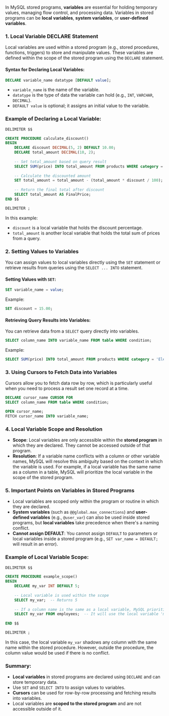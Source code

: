 In MySQL stored programs, **variables** are essential for holding temporary values, managing flow control, and processing data. Variables in stored programs can be **local variables**, **system variables**, or **user-defined variables**.

### 1. **Local Variable DECLARE Statement**
Local variables are used within a stored program (e.g., stored procedures, functions, triggers) to store and manipulate values. These variables are defined within the scope of the stored program using the `DECLARE` statement.

#### Syntax for Declaring Local Variables:
```sql
DECLARE variable_name datatype [DEFAULT value];
```
- `variable_name` is the name of the variable.
- `datatype` is the type of data the variable can hold (e.g., `INT`, `VARCHAR`, `DECIMAL`).
- `DEFAULT value` is optional; it assigns an initial value to the variable.

### Example of Declaring a Local Variable:
```sql
DELIMITER $$

CREATE PROCEDURE calculate_discount()
BEGIN
    DECLARE discount DECIMAL(5, 2) DEFAULT 10.00;
    DECLARE total_amount DECIMAL(10, 2);
    
    -- Set total_amount based on query result
    SELECT SUM(price) INTO total_amount FROM products WHERE category = 'Electronics';
    
    -- Calculate the discounted amount
    SET total_amount = total_amount - (total_amount * discount / 100);
    
    -- Return the final total after discount
    SELECT total_amount AS FinalPrice;
END $$

DELIMITER ;
```
In this example:
- `discount` is a local variable that holds the discount percentage.
- `total_amount` is another local variable that holds the total sum of prices from a query.

### 2. **Setting Values to Variables**
You can assign values to local variables directly using the `SET` statement or retrieve results from queries using the `SELECT ... INTO` statement.

#### Setting Values with `SET`:
```sql
SET variable_name = value;
```

Example:
```sql
SET discount = 15.00;
```

#### Retrieving Query Results into Variables:
You can retrieve data from a `SELECT` query directly into variables.

```sql
SELECT column_name INTO variable_name FROM table WHERE condition;
```

Example:
```sql
SELECT SUM(price) INTO total_amount FROM products WHERE category = 'Electronics';
```

### 3. **Using Cursors to Fetch Data into Variables**
Cursors allow you to fetch data row by row, which is particularly useful when you need to process a result set one record at a time.

```sql
DECLARE cursor_name CURSOR FOR 
SELECT column_name FROM table WHERE condition;

OPEN cursor_name;
FETCH cursor_name INTO variable_name;
```

### 4. **Local Variable Scope and Resolution**
- **Scope**: Local variables are only accessible within the **stored program** in which they are declared. They cannot be accessed outside of that program.
- **Resolution**: If a variable name conflicts with a column or other variable names, MySQL will resolve this ambiguity based on the context in which the variable is used. For example, if a local variable has the same name as a column in a table, MySQL will prioritize the local variable in the scope of the stored program.

### 5. **Important Points on Variables in Stored Programs**
- Local variables are scoped only within the program or routine in which they are declared.
- **System variables** (such as `@@global.max_connections`) and **user-defined variables** (e.g., `@user_var`) can also be used inside stored programs, but **local variables** take precedence when there's a naming conflict.
- **Cannot assign DEFAULT**: You cannot assign `DEFAULT` to parameters or local variables inside a stored program (e.g., `SET var_name = DEFAULT;` will result in an error).

### Example of Local Variable Scope:
```sql
DELIMITER $$

CREATE PROCEDURE example_scope()
BEGIN
    DECLARE my_var INT DEFAULT 5;
    
    -- Local variable is used within the scope
    SELECT my_var;  -- Returns 5
    
    -- If a column name is the same as a local variable, MySQL prioritizes the local variable
    SELECT my_var FROM employees;  -- It will use the local variable 'my_var', not the column
    
END $$

DELIMITER ;
```
In this case, the local variable `my_var` shadows any column with the same name within the stored procedure. However, outside the procedure, the column value would be used if there is no conflict.

### Summary:
- **Local variables** in stored programs are declared using `DECLARE` and can store temporary data.
- Use `SET` and `SELECT INTO` to assign values to variables.
- **Cursors** can be used for row-by-row processing and fetching results into variables.
- Local variables are **scoped to the stored program** and are not accessible outside of it.
